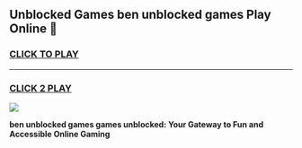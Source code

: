 
## Unblocked Games ben unblocked games Play Online 👋
<h3>
<a href="https://news.freeplayer.one?title=ben_unblocked_games&ref=17F">CLICK TO PLAY</a></h3>
<hr>

<h3>
<a href="https://news.freeplayer.one?title=ben_unblocked_games&ref=17F">CLICK 2 PLAY</a>
  
</h3>

<a href="https://news.freeplayer.one?title=ben_unblocked_games&ref=17F/"><img src="https://clearcache.store/games.png"></a>


**ben unblocked games games unblocked: Your Gateway to Fun and Accessible Online Gaming**
